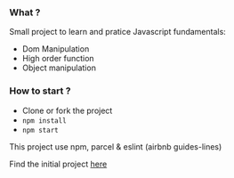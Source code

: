 ### What ?

Small project to learn and pratice Javascript fundamentals:
- Dom Manipulation
- High order function
- Object manipulation

### How to start ?
- Clone or fork the project
- `npm install`
- `npm start`

This project use npm, parcel & eslint (airbnb guides-lines)

Find the initial project [here](https://codesandbox.io/s/livecoding-find-your-home-dom-arrays-forked-627so?file=/src/index.js)
